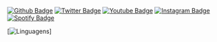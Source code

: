 [![Github Badge](https://img.shields.io/badge/GitHub-100000?style=for-the-badge&logo=github&logoColor=white)](https://github.com/RafaelVVolkmer)
[![Twitter Badge](https://img.shields.io/badge/Twitter-1DA1F2?style=for-the-badge&logo=twitter&logoColor=white)](https://twitter.com/ImZadoc)
[![Youtube Badge](https://img.shields.io/badge/YouTube-FF0000?style=for-the-badge&logo=youtube&logoColor=white)](https://www.youtube.com/channel/UC1jSeCTflww9cCtuBxGfAQg)
[![Instagram Badge](https://img.shields.io/badge/Instagram-E4405F?style=for-the-badge&logo=instagram&logoColor=white)](https://www.instagram.com/rafael.v.volkmer/)
[![Spotify Badge](https://img.shields.io/badge/Spotify-1ED760?&style=for-the-badge&logo=spotify&logoColor=white)](https://open.spotify.com/user/jj4ixeaxzhwtnqhio5xcg8cuq?si=cd42afca2dbc49e3)

[![Linguagens](https://github-readme-stats.vercel.app/api?username={RafaelVVolkmer})]


